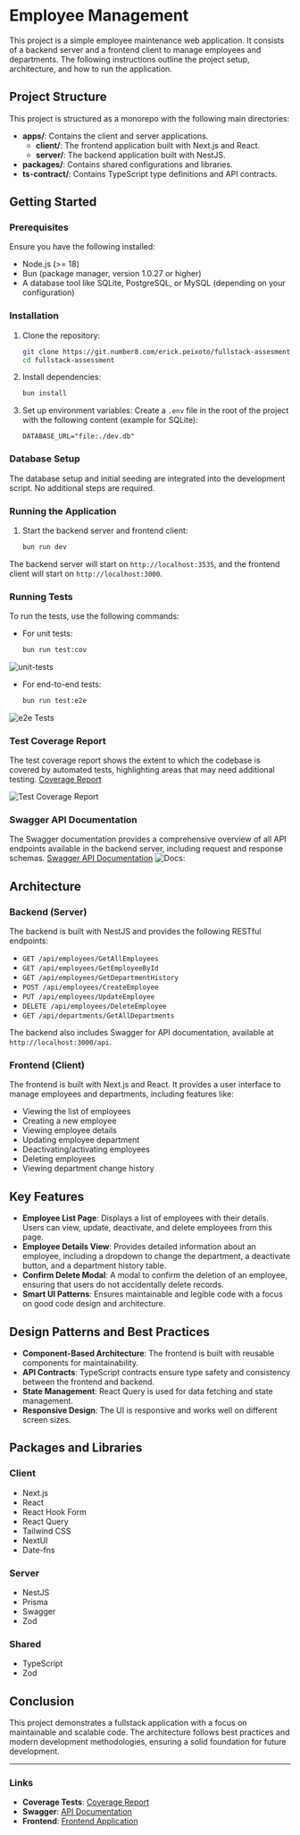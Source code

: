 # Employee Management

This project is a simple employee maintenance web application. It consists of a backend server and a frontend client to manage employees and departments. The following instructions outline the project setup, architecture, and how to run the application.

## Project Structure

This project is structured as a monorepo with the following main directories:

- **apps/**: Contains the client and server applications.
  - **client/**: The frontend application built with Next.js and React.
  - **server/**: The backend application built with NestJS.
- **packages/**: Contains shared configurations and libraries.
- **ts-contract/**: Contains TypeScript type definitions and API contracts.

## Getting Started

### Prerequisites

Ensure you have the following installed:

- Node.js (>= 18)
- Bun (package manager, version 1.0.27 or higher)
- A database tool like SQLite, PostgreSQL, or MySQL (depending on your configuration)

### Installation

1. Clone the repository:
    ```bash
    git clone https://git.number8.com/erick.peixoto/fullstack-assesment.git
    cd fullstack-assessment
    ```

2. Install dependencies:
    ```bash
    bun install
    ```

3. Set up environment variables:
    Create a `.env` file in the root of the project with the following content (example for SQLite):
    ```env
    DATABASE_URL="file:./dev.db"
    ```

### Database Setup

The database setup and initial seeding are integrated into the development script. No additional steps are required.

### Running the Application

1. Start the backend server and frontend client:
    ```bash
    bun run dev
    ```

The backend server will start on `http://localhost:3535`, and the frontend client will start on `http://localhost:3000`.

### Running Tests

To run the tests, use the following commands:

- For unit tests:
    ```bash
    bun run test:cov
    ```
![unit-tests](https://github.com/erickpeixoto/fullstack-assessment/assets/6097655/bf6fb843-caf8-4e7e-81e9-e8e412230039)

- For end-to-end tests:
    ```bash
    bun run test:e2e
    ```

![e2e Tests](https://github.com/erickpeixoto/fullstack-assessment/assets/6097655/d4893c76-a30d-4752-ac4e-ced3e5ebb3fd)

### Test Coverage Report

The test coverage report shows the extent to which the codebase is covered by automated tests, highlighting areas that may need additional testing.
 [Coverage Report](http://localhost:3535/coverage)

 ![Test Coverage Report](https://github.com/erickpeixoto/fullstack-assessment/assets/6097655/05326ab7-e072-4867-b4b5-67221b9ef9cd)

### Swagger API Documentation

 The Swagger documentation provides a comprehensive overview of all API endpoints available in the backend server, including request and response schemas.
 [Swagger API Documentation](http://localhost:3535/docs)
 ![Docs: ](https://github.com/erickpeixoto/fullstack-assessment/assets/6097655/4a9b0a5e-1110-43ee-a1fd-c786e6247f41)



## Architecture

### Backend (Server)

The backend is built with NestJS and provides the following RESTful endpoints:

- `GET /api/employees/GetAllEmployees`
- `GET /api/employees/GetEmployeeById`
- `GET /api/employees/GetDepartmentHistory`
- `POST /api/employees/CreateEmployee`
- `PUT /api/employees/UpdateEmployee`
- `DELETE /api/employees/DeleteEmployee`
- `GET /api/departments/GetAllDepartments`

The backend also includes Swagger for API documentation, available at `http://localhost:3000/api`.

### Frontend (Client)

The frontend is built with Next.js and React. It provides a user interface to manage employees and departments, including features like:

- Viewing the list of employees
- Creating a new employee
- Viewing employee details
- Updating employee department
- Deactivating/activating employees
- Deleting employees
- Viewing department change history

## Key Features

- **Employee List Page**: Displays a list of employees with their details. Users can view, update, deactivate, and delete employees from this page.
- **Employee Details View**: Provides detailed information about an employee, including a dropdown to change the department, a deactivate button, and a department history table.
- **Confirm Delete Modal**: A modal to confirm the deletion of an employee, ensuring that users do not accidentally delete records.
- **Smart UI Patterns**: Ensures maintainable and legible code with a focus on good code design and architecture.

## Design Patterns and Best Practices

- **Component-Based Architecture**: The frontend is built with reusable components for maintainability.
- **API Contracts**: TypeScript contracts ensure type safety and consistency between the frontend and backend.
- **State Management**: React Query is used for data fetching and state management.
- **Responsive Design**: The UI is responsive and works well on different screen sizes.

## Packages and Libraries

### Client

- Next.js
- React
- React Hook Form
- React Query
- Tailwind CSS
- NextUI
- Date-fns

### Server

- NestJS
- Prisma
- Swagger
- Zod

### Shared

- TypeScript
- Zod

## Conclusion

This project demonstrates a fullstack application with a focus on maintainable and scalable code. The architecture follows best practices and modern development methodologies, ensuring a solid foundation for future development.

---

### Links

- **Coverage Tests**: [Coverage Report](http://localhost:3535/coverage)
- **Swagger**: [API Documentation](http://localhost:3535/docs)
- **Frontend**: [Frontend Application](http://localhost:3000)
